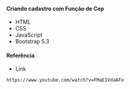 #### Criando cadastro com Função de Cep

* HTML
* CSS
* JavaScript
* Bootstrap 5.3

#### Referência
* Link
```
https://www.youtube.com/watch?v=FMaEIVdaAFo
```